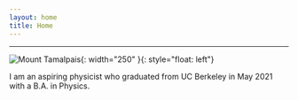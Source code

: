 ```yaml
---
layout: home
title: Home
---
```


------------
![Mount Tamalpais](tam.jpg){: width="250" }{: style="float: left"}

I am an aspiring physicist who graduated from UC Berkeley in May 2021 with a B.A. in Physics.
